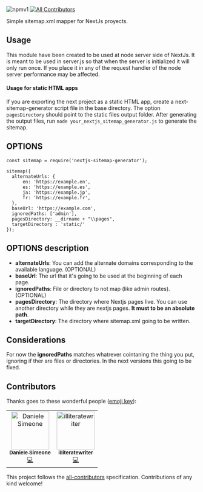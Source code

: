 ![npmv1](https://img.shields.io/npm/v/nextjs-sitemap-generator.svg)
[![All Contributors](https://img.shields.io/badge/all_contributors-1-orange.svg?style=flat-square)](#contributors)

Simple sitemap.xml mapper for NextJs proyects.
## Usage
This module have been created to be used at node server side of NextJs.
It is meant to be used in server.js so that when the server is initialized it will only run once.
If you place it in any of the request handler of the node server performance may be affected.

#### Usage for static HTML apps

If you are exporting the next project as a static HTML app, create a next-sitemap-generator script file in the base directory.
The option `pagesDirectory` should point to the static files output folder.
After generating the output files, run `node your_nextjs_sitemap_generator.js` to generate the sitemap.

## OPTIONS

    const sitemap = require('nextjs-sitemap-generator');  

    sitemap({  
      alternateUrls: {  
	      en: 'https://example.en',  
	      es: 'https://example.es',  
	      ja: 'https://example.jp',  
	      fr: 'https://example.fr',  
      },  
      baseUrl: 'https://example.com',  
      ignoredPaths: ['admin'],  
      pagesDirectory: __dirname + "\\pages",  
      targetDirectory : 'static/'  
    });

## OPTIONS description

 - **alternateUrls**:  You can add the alternate domains corresponding to the available language. (OPTIONAL)
 - **baseUrl**:  The url that it's going to be used at the beginning of each page.
 - **ignoredPaths**:  File or directory to not map (like admin routes).(OPTIONAL)
 - **pagesDirectory**:  The directory where Nextjs pages live. You can use another directory while they are nextjs pages. **It must to be an absolute path**.
 - **targetDirectory**:  The directory where sitemap.xml going to be written.

## Considerations
For now the **ignoredPaths** matches whatrever cointaning the thing you put, ignoring if ther are files or directories.
In the next versions this going to be fixed.






## Contributors

Thanks goes to these wonderful people ([emoji key](https://allcontributors.org/docs/en/emoji-key)):

<!-- ALL-CONTRIBUTORS-LIST:START - Do not remove or modify this section -->
<!-- prettier-ignore -->
<table><tr><td align="center"><a href="https://github.com/getriot"><img src="https://avatars3.githubusercontent.com/u/2164596?v=4" width="100px;" alt="Daniele Simeone"/><br /><sub><b>Daniele Simeone</b></sub></a><br /><a href="https://github.com/IlusionDev/nextjs-sitemap-generator/commits?author=getriot" title="Code">💻</a></td>
<td align="center"><a href="https://github.com/illiteratewriter"><img src="https://avatars1.githubusercontent.com/u/5787110?s=400&v=4" width="100px;" alt="illiteratewriter"/><br /><sub><b>illiteratewriter</b></sub></a><br /><a href="https://github.com/IlusionDev/nextjs-sitemap-generator/commits?author=illiteratewriter" title="Code">💻</a></td></tr>
</table>

<!-- ALL-CONTRIBUTORS-LIST:END -->

This project follows the [all-contributors](https://github.com/all-contributors/all-contributors) specification. Contributions of any kind welcome!
